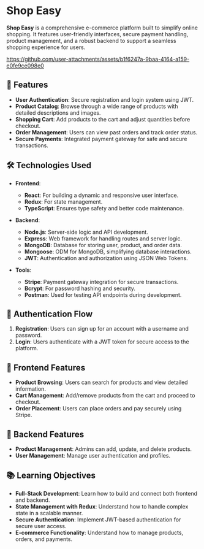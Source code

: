 # Shop Easy

**Shop Easy** is a comprehensive e-commerce platform built to simplify online shopping. It features user-friendly interfaces, secure payment handling, product management, and a robust backend to support a seamless shopping experience for users.

https://github.com/user-attachments/assets/b1f6247a-9baa-4164-a159-e0fe9ce098e0

## 🚀 Features

- **User Authentication**: Secure registration and login system using JWT.
- **Product Catalog**: Browse through a wide range of products with detailed descriptions and images.
- **Shopping Cart**: Add products to the cart and adjust quantities before checkout.
- **Order Management**: Users can view past orders and track order status.
- **Secure Payments**: Integrated payment gateway for safe and secure transactions.

## 🛠️ Technologies Used

- **Frontend**:
  - **React**: For building a dynamic and responsive user interface.
  - **Redux**: For state management.
  - **TypeScript**: Ensures type safety and better code maintenance.

- **Backend**:
  - **Node.js**: Server-side logic and API development.
  - **Express**: Web framework for handling routes and server logic.
  - **MongoDB**: Database for storing user, product, and order data.
  - **Mongoose**: ODM for MongoDB, simplifying database interactions.
  - **JWT**: Authentication and authorization using JSON Web Tokens.

- **Tools**:
  - **Stripe**: Payment gateway integration for secure transactions.
  - **Bcrypt**: For password hashing and security.
  - **Postman**: Used for testing API endpoints during development.

## 🔑 Authentication Flow

1. **Registration**: Users can sign up for an account with a username and password.
2. **Login**: Users authenticate with a JWT token for secure access to the platform.

## 🎨 Frontend Features

- **Product Browsing**: Users can search for products and view detailed information.
- **Cart Management**: Add/remove products from the cart and proceed to checkout.
- **Order Placement**: Users can place orders and pay securely using Stripe.

## 🔧 Backend Features

- **Product Management**: Admins can add, update, and delete products.
- **User Management**: Manage user authentication and profiles.

## 📚 Learning Objectives

- **Full-Stack Development**: Learn how to build and connect both frontend and backend.
- **State Management with Redux**: Understand how to handle complex state in a scalable manner.
- **Secure Authentication**: Implement JWT-based authentication for secure user access.
- **E-commerce Functionality**: Understand how to manage products, orders, and payments.
